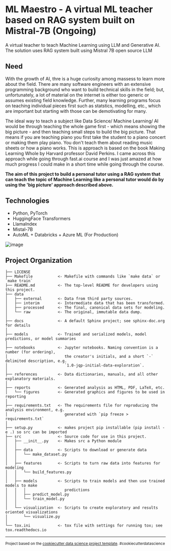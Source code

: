 ML Maestro - A virtual ML teacher based on RAG system built on Mistral-7B (Ongoing)
==============================
A virtual teacher to teach Machine Learning using LLM and Generative AI. The solution uses RAG system built using Mistral 7B open source LLM

## Need

With the growth of AI, thre is a huge curiosity among massess to learn more about the field. There are many software engineers with an extensive programming background who want to build technical skills in the field; but, unfortunately, a lot of material on the internet is either too generic or assumes existing field knowledge. Further, many learning programs focus on teaching individual pieces first such as statstics, modelling, etc., which are important but starting with those can be demotivating for many. 

The ideal way to teach a subject like Data Science/ Machine Learning/ AI would be through teaching the whole game first - which means showing the big picture - and then teaching small steps to build the big picture. That means if you are teaching piano you first take the student to a piano concert or making them play piano. You don't teach them about reading music sheets or how a piano works. This is approach is based on the book Making Learning Whole by Harvard professor David Perkins. I came across this approach while going through fast.ai course and I was just amazed at how much progress I could make in a short time while going through the course. 

**The aim of this project to build a personal tutor using a RAG system that can teach the topic of Machine Learning like a personal tutor would do by using the 'big picture' approach described above.**

## Technologies
- Python, PyTorch
- HuggingFace Transformers
- LlamaIndex
- Mistal-7B
- AutoML + Databricks + Azure ML (For Production)

![image](https://github.com/siddhantgithub/MLTutor_LLM_RAG/assets/1327717/e0fe2808-d4d4-486d-a153-adb1289347fc)

Project Organization
------------

    ├── LICENSE
    ├── Makefile           <- Makefile with commands like `make data` or `make train`
    ├── README.md          <- The top-level README for developers using this project.
    ├── data
    │   ├── external       <- Data from third party sources.
    │   ├── interim        <- Intermediate data that has been transformed.
    │   ├── processed      <- The final, canonical data sets for modeling.
    │   └── raw            <- The original, immutable data dump.
    │
    ├── docs               <- A default Sphinx project; see sphinx-doc.org for details
    │
    ├── models             <- Trained and serialized models, model predictions, or model summaries
    │
    ├── notebooks          <- Jupyter notebooks. Naming convention is a number (for ordering),
    │                         the creator's initials, and a short `-` delimited description, e.g.
    │                         `1.0-jqp-initial-data-exploration`.
    │
    ├── references         <- Data dictionaries, manuals, and all other explanatory materials.
    │
    ├── reports            <- Generated analysis as HTML, PDF, LaTeX, etc.
    │   └── figures        <- Generated graphics and figures to be used in reporting
    │
    ├── requirements.txt   <- The requirements file for reproducing the analysis environment, e.g.
    │                         generated with `pip freeze > requirements.txt`
    │
    ├── setup.py           <- makes project pip installable (pip install -e .) so src can be imported
    ├── src                <- Source code for use in this project.
    │   ├── __init__.py    <- Makes src a Python module
    │   │
    │   ├── data           <- Scripts to download or generate data
    │   │   └── make_dataset.py
    │   │
    │   ├── features       <- Scripts to turn raw data into features for modeling
    │   │   └── build_features.py
    │   │
    │   ├── models         <- Scripts to train models and then use trained models to make
    │   │   │                 predictions
    │   │   ├── predict_model.py
    │   │   └── train_model.py
    │   │
    │   └── visualization  <- Scripts to create exploratory and results oriented visualizations
    │       └── visualize.py
    │
    └── tox.ini            <- tox file with settings for running tox; see tox.readthedocs.io


--------

<p><small>Project based on the <a target="_blank" href="https://drivendata.github.io/cookiecutter-data-science/">cookiecutter data science project template</a>. #cookiecutterdatascience</small></p>
